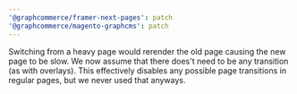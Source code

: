 ```yaml
---
'@graphcommerce/framer-next-pages': patch
'@graphcommerce/magento-graphcms': patch
---
```


Switching from a heavy page would rerender the old page causing the new page to be slow. We now assume that there does't need to be any transition (as with overlays). This effectively disables any possible page transitions in regular pages, but we never used that anyways.
